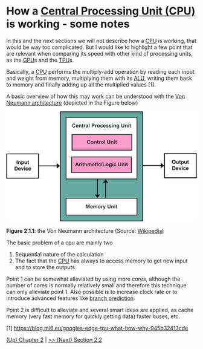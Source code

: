 # How a [Central Processing Unit (CPU)](https://en.wikipedia.org/wiki/Central_processing_unit) is working - some notes

In this and the next sections we will not describe how a [CPU](https://en.wikipedia.org/wiki/Central_processing_unit) is working,
that would be way too complicated. But I would like to highlight a few
point that are relevant when comparing its speed with other kind of processing
units, as the [GPU](https://en.wikipedia.org/wiki/Graphics_processing_units)s and the [TPU](https://en.wikipedia.org/wiki/Tensor_processing_unit)s.

Basically, a [CPU](https://en.wikipedia.org/wiki/Central_processing_unit) performs the multiply-add operation by reading each input and weight from memory, multiplying them with its [ALU](https://en.wikipedia.org/wiki/Arithmetic_logic_unit),
writing them back to memory and finally adding up all the multiplied values [1].

A basic overview of how this may work can be understood with the
[Von Neumann architecture]((https://en.wikipedia.org/wiki/Von_Neumann_architecture)) (depicted in the Figure below)

![Von_Neumann_Architecture](Von_Neumann_Architecture.png)

**Figure 2.1.1**: the Von Neumann architecture (Source: [Wikipedia](https://en.wikipedia.org/wiki/Von_Neumann_architecture))

The basic problem of a cpu are mainly two

1. Sequential nature of the calculation
2. The fact that the [CPU](https://en.wikipedia.org/wiki/Central_processing_unit) has always to access memory to get new input and to
store the outputs

Point 1 can be somewhat alleviated by using more cores, although the number of
cores is normally relatively small and therefore this technique can
only alleviate point 1. Also possible is to increase clock rate or to introduce
advanced features like [branch prediction](https://en.wikipedia.org/wiki/Branch_predictor).

Point 2 is difficult to alleviate and several smart ideas are applied, as
cache memory (very fast memory for quickly getting data) faster buses, etc.


[1] https://blog.ml6.eu/googles-edge-tpu-what-how-why-945b32413cde

[ (Up) Chapter 2](README.md) | [>> (Next) Section 2.2](2-2-GPU.md)
